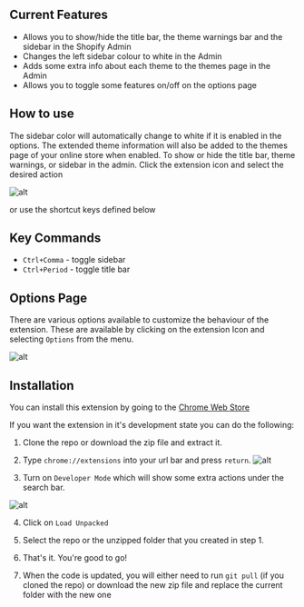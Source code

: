 ## Current Features
- Allows you to show/hide the title bar, the theme warnings bar and the sidebar in the Shopify Admin
- Changes the left sidebar colour to white in the Admin
- Adds some extra info about each theme to the themes page in the Admin
- Allows you to toggle some features on/off on the options page

## How to use
The sidebar color will automatically change to white if it is enabled in the options.
The extended theme information will also be added to the themes page of your online store when enabled.
To show or hide the title bar, theme warnings, or sidebar in the admin. Click the extension icon and select the desired action

![alt](https://screenshot.click/Screen_Shot_2017-06-15_at_9.47.32_AM.jpg)

or use the shortcut keys defined below

## Key Commands
- `Ctrl+Comma` - toggle sidebar
- `Ctrl+Period` - toggle title bar

## Options Page
There are various options available to customize the behaviour of the extension. These are available by clicking on the extension Icon and selecting `Options` from the menu.

![alt](https://screenshot.click/14-29-82n62-ag9mi.jpg)

## Installation

You can install this extension by going to the [Chrome Web Store](https://chrome.google.com/webstore/detail/shopify-tools/jgckodnbkdaknlpmehmpjahpnielmnea)

If you want the extension in it's development state you can do the following:

1. Clone the repo or download the zip file and extract it.

2. Type `chrome://extensions` into your url bar and press `return`. ![alt](https://screenshot.click/10-55-pcupg-60pvl.jpg)

3. Turn on `Developer Mode` which will show some extra actions under the search bar.

![alt](https://screenshot.click/10-56-783gj-vm91g.jpg)

4. Click on `Load Unpacked`

5. Select the repo or the unzipped folder that you created in step 1.

6. That's it. You're good to go! 

7. When the code is updated, you will either need to run `git pull` (if you cloned the repo) or download the new zip file and replace the current folder with the new one
